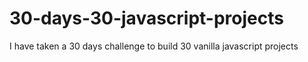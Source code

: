# 30-days-30-javascript-projects
I have taken a 30 days challenge to build 30 vanilla javascript projects 
